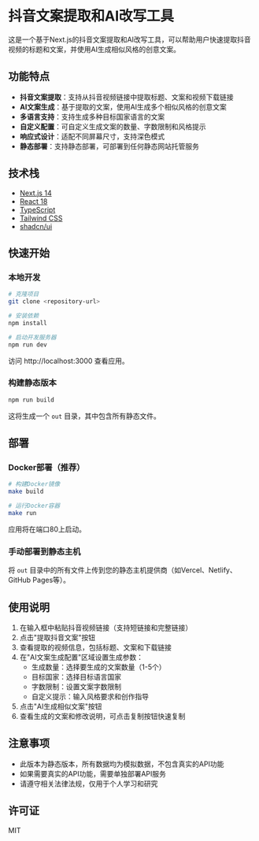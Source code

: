# 抖音文案提取和AI改写工具

这是一个基于Next.js的抖音文案提取和AI改写工具，可以帮助用户快速提取抖音视频的标题和文案，并使用AI生成相似风格的创意文案。

## 功能特点

- **抖音文案提取**：支持从抖音视频链接中提取标题、文案和视频下载链接
- **AI文案生成**：基于提取的文案，使用AI生成多个相似风格的创意文案
- **多语言支持**：支持生成多种目标国家语言的文案
- **自定义配置**：可自定义生成文案的数量、字数限制和风格提示
- **响应式设计**：适配不同屏幕尺寸，支持深色模式
- **静态部署**：支持静态部署，可部署到任何静态网站托管服务

## 技术栈

- [Next.js 14](https://nextjs.org/)
- [React 18](https://reactjs.org/)
- [TypeScript](https://www.typescriptlang.org/)
- [Tailwind CSS](https://tailwindcss.com/)
- [shadcn/ui](https://ui.shadcn.com/)

## 快速开始

### 本地开发

```bash
# 克隆项目
git clone <repository-url>

# 安装依赖
npm install

# 启动开发服务器
npm run dev
```

访问 http://localhost:3000 查看应用。

### 构建静态版本

```bash
npm run build
```

这将生成一个 `out` 目录，其中包含所有静态文件。

## 部署

### Docker部署（推荐）

```bash
# 构建Docker镜像
make build

# 运行Docker容器
make run
```

应用将在端口80上启动。

### 手动部署到静态主机

将 `out` 目录中的所有文件上传到您的静态主机提供商（如Vercel、Netlify、GitHub Pages等）。

## 使用说明

1. 在输入框中粘贴抖音视频链接（支持短链接和完整链接）
2. 点击"提取抖音文案"按钮
3. 查看提取的视频信息，包括标题、文案和下载链接
4. 在"AI文案生成配置"区域设置生成参数：
   - 生成数量：选择要生成的文案数量（1-5个）
   - 目标国家：选择目标语言国家
   - 字数限制：设置文案字数限制
   - 自定义提示：输入风格要求和创作指导
5. 点击"AI生成相似文案"按钮
6. 查看生成的文案和修改说明，可点击复制按钮快速复制

## 注意事项

- 此版本为静态版本，所有数据均为模拟数据，不包含真实的API功能
- 如果需要真实的API功能，需要单独部署API服务
- 请遵守相关法律法规，仅用于个人学习和研究

## 许可证

MIT